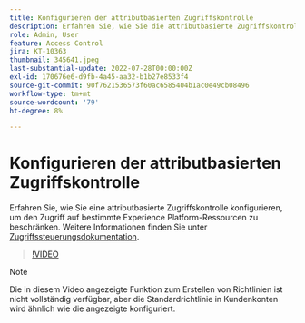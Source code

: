 ```yaml
---
title: Konfigurieren der attributbasierten Zugriffskontrolle
description: Erfahren Sie, wie Sie die attributbasierte Zugriffskontrolle konfigurieren, um den Zugriff auf bestimmte Experience Platform-Ressourcen zu steuern.
role: Admin, User
feature: Access Control
jira: KT-10363
thumbnail: 345641.jpeg
last-substantial-update: 2022-07-28T00:00:00Z
exl-id: 170676e6-d9fb-4a45-aa32-b1b27e8533f4
source-git-commit: 90f7621536573f60ac6585404b1ac0e49cb08496
workflow-type: tm+mt
source-wordcount: '79'
ht-degree: 8%

---
```


# Konfigurieren der attributbasierten Zugriffskontrolle

Erfahren Sie, wie Sie eine attributbasierte Zugriffskontrolle konfigurieren, um den Zugriff auf bestimmte Experience Platform-Ressourcen zu beschränken. Weitere Informationen finden Sie unter [Zugriffssteuerungsdokumentation](https://experienceleague.adobe.com/docs/experience-platform/access-control/abac/overview.html?lang=de).

>[!VIDEO](https://video.tv.adobe.com/v/345641?quality=12&learn=on)

>[!NOTE]
>
> Die in diesem Video angezeigte Funktion zum Erstellen von Richtlinien ist nicht vollständig verfügbar, aber die Standardrichtlinie in Kundenkonten wird ähnlich wie die angezeigte konfiguriert.
